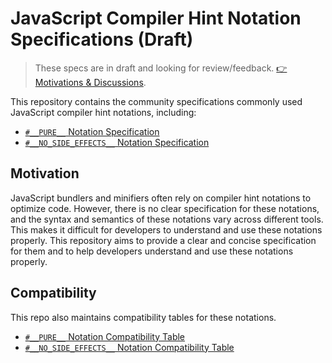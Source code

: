 # JavaScript Compiler Hint Notation Specifications (Draft)

> These specs are in draft and looking for review/feedback. [👉 Motivations & Discussions](https://github.com/js-compiler-hints-spec/compiler-hint-notations-spec-draft/issues/1).

This repository contains the community specifications commonly used JavaScript compiler hint notations, including:

- [`#__PURE__` Notation Specification](./pure-notation-spec.md)
- [`#__NO_SIDE_EFFECTS__` Notation Specification](./no-side-effects-notation-spec.md)

## Motivation

JavaScript bundlers and minifiers often rely on compiler hint notations to optimize code. However, there is no clear specification for these notations, and the syntax and semantics of these notations vary across different tools. This makes it difficult for developers to understand and use these notations properly. This repository aims to provide a clear and concise specification for them and to help developers understand and use these notations properly.

## Compatibility

This repo also maintains compatibility tables for these notations.

- [`#__PURE__` Notation Compatibility Table](./pure-notation-compatibility.md)
- [`#__NO_SIDE_EFFECTS__` Notation Compatibility Table](./no-side-effects-notation-compatibility.md)
